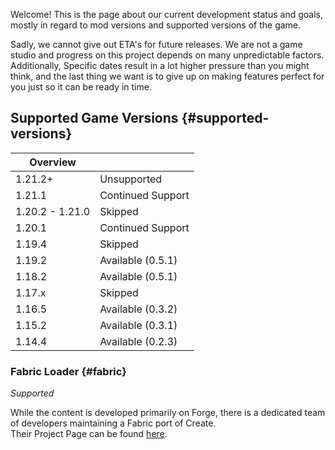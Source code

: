 Welcome! This is the page about our current development status and goals, mostly in regard to mod versions and
supported versions of the game.

Sadly, we cannot give out ETA's for future releases. We are not a game studio and progress on this project depends on
many unpredictable factors. Additionally, Specific dates result in a lot higher pressure than you might think, and the
last thing we want is to give up on making features perfect for you just so it can be ready in time.

## Supported Game Versions {#supported-versions}

| Overview        |                   |
|-----------------|-------------------|
| 1.21.2+         | Unsupported       |
| 1.21.1          | Continued Support |
| 1.20.2 - 1.21.0 | Skipped           |
| 1.20.1          | Continued Support |
| 1.19.4          | Skipped           |
| 1.19.2          | Available (0.5.1) |
| 1.18.2          | Available (0.5.1) |
| 1.17.x          | Skipped           |
| 1.16.5          | Available (0.3.2) |
| 1.15.2          | Available (0.3.1) |
| 1.14.4          | Available (0.2.3) |

### Fabric Loader {#fabric}

_Supported_

While the content is developed primarily on Forge, there is a dedicated team of developers maintaining a Fabric port of
Create.  
Their Project Page can be found [here](https://www.curseforge.com/minecraft/mc-mods/create-fabric).
